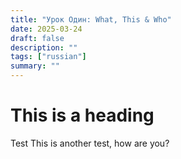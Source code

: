 ```yaml
---
title: "Урок Один: What, This & Who"
date: 2025-03-24
draft: false
description: ""
tags: ["russian"]
summary: ""
---
```


# This is a heading
Test
This is another test, how are you?
